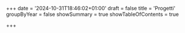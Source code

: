 +++
date = '2024-10-31T18:46:02+01:00'
draft = false
title = 'Progetti'
groupByYear = false
showSummary = true
showTableOfContents = true

+++